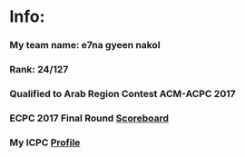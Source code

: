 # Info:
### My team name: e7na gyeen nakol
### Rank: 24/127
### Qualified to Arab Region Contest ACM-ACPC 2017
### ECPC 2017 Final Round [Scoreboard](https://icpc.baylor.edu/regionals/finder/ecpc-2017/standings)
### My ICPC [Profile](https://icpc.baylor.edu/ICPCID/T4AJWPTE8D4U)
